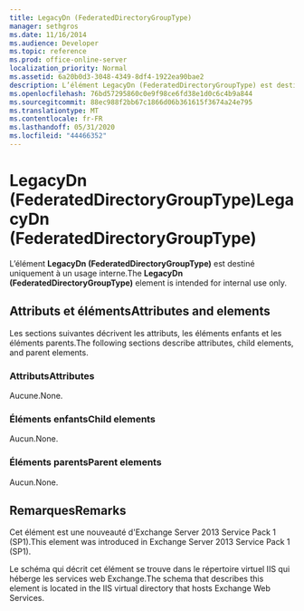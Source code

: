```yaml
---
title: LegacyDn (FederatedDirectoryGroupType)
manager: sethgros
ms.date: 11/16/2014
ms.audience: Developer
ms.topic: reference
ms.prod: office-online-server
localization_priority: Normal
ms.assetid: 6a20b0d3-3048-4349-8df4-1922ea90bae2
description: L’élément LegacyDn (FederatedDirectoryGroupType) est destiné uniquement à un usage interne.
ms.openlocfilehash: 76bd57295860c0e9f98ce6fd38e1d0c6c4b9a844
ms.sourcegitcommit: 88ec988f2bb67c1866d06b361615f3674a24e795
ms.translationtype: MT
ms.contentlocale: fr-FR
ms.lasthandoff: 05/31/2020
ms.locfileid: "44466352"
---
```

# <a name="legacydn-federateddirectorygrouptype"></a><span data-ttu-id="501a0-103">LegacyDn (FederatedDirectoryGroupType)</span><span class="sxs-lookup"><span data-stu-id="501a0-103">LegacyDn (FederatedDirectoryGroupType)</span></span>

<span data-ttu-id="501a0-104">L’élément **LegacyDn (FederatedDirectoryGroupType)** est destiné uniquement à un usage interne.</span><span class="sxs-lookup"><span data-stu-id="501a0-104">The **LegacyDn (FederatedDirectoryGroupType)** element is intended for internal use only.</span></span> 

## <a name="attributes-and-elements"></a><span data-ttu-id="501a0-105">Attributs et éléments</span><span class="sxs-lookup"><span data-stu-id="501a0-105">Attributes and elements</span></span>

<span data-ttu-id="501a0-106">Les sections suivantes décrivent les attributs, les éléments enfants et les éléments parents.</span><span class="sxs-lookup"><span data-stu-id="501a0-106">The following sections describe attributes, child elements, and parent elements.</span></span>
  
### <a name="attributes"></a><span data-ttu-id="501a0-107">Attributs</span><span class="sxs-lookup"><span data-stu-id="501a0-107">Attributes</span></span>

<span data-ttu-id="501a0-108">Aucune.</span><span class="sxs-lookup"><span data-stu-id="501a0-108">None.</span></span>
  
### <a name="child-elements"></a><span data-ttu-id="501a0-109">Éléments enfants</span><span class="sxs-lookup"><span data-stu-id="501a0-109">Child elements</span></span>

<span data-ttu-id="501a0-110">Aucun.</span><span class="sxs-lookup"><span data-stu-id="501a0-110">None.</span></span>
  
### <a name="parent-elements"></a><span data-ttu-id="501a0-111">Éléments parents</span><span class="sxs-lookup"><span data-stu-id="501a0-111">Parent elements</span></span>

<span data-ttu-id="501a0-112">Aucun.</span><span class="sxs-lookup"><span data-stu-id="501a0-112">None.</span></span>
  
## <a name="remarks"></a><span data-ttu-id="501a0-113">Remarques</span><span class="sxs-lookup"><span data-stu-id="501a0-113">Remarks</span></span>

<span data-ttu-id="501a0-114">Cet élément est une nouveauté d'Exchange Server 2013 Service Pack 1 (SP1).</span><span class="sxs-lookup"><span data-stu-id="501a0-114">This element was introduced in Exchange Server 2013 Service Pack 1 (SP1).</span></span>
  
<span data-ttu-id="501a0-115">Le schéma qui décrit cet élément se trouve dans le répertoire virtuel IIS qui héberge les services web Exchange.</span><span class="sxs-lookup"><span data-stu-id="501a0-115">The schema that describes this element is located in the IIS virtual directory that hosts Exchange Web Services.</span></span>
  

